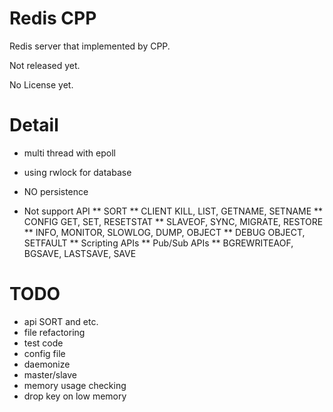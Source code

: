 Redis CPP
========================
Redis server that implemented by CPP.

Not released yet.

No License yet.

# Detail
* multi thread with epoll
* using rwlock for database
* NO persistence

* Not support API
** SORT
** CLIENT KILL, LIST, GETNAME, SETNAME
** CONFIG GET, SET, RESETSTAT
** SLAVEOF, SYNC, MIGRATE, RESTORE
** INFO, MONITOR, SLOWLOG, DUMP, OBJECT
** DEBUG OBJECT, SETFAULT
** Scripting APIs
** Pub/Sub APIs
** BGREWRITEAOF, BGSAVE, LASTSAVE, SAVE

# TODO
* api SORT and etc.
* file refactoring
* test code
* config file
* daemonize
* master/slave
* memory usage checking
* drop key on low memory
